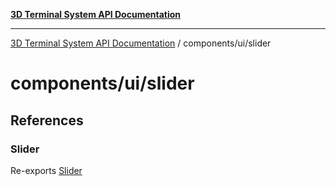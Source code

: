[**3D Terminal System API Documentation**](../../../README.md)

***

[3D Terminal System API Documentation](../../../README.md) / components/ui/slider

# components/ui/slider

## References

### Slider

Re-exports [Slider](variables/Slider.md)
